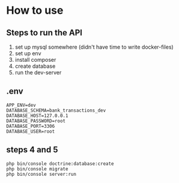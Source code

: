 # How to use

## Steps to run the API

1. set up mysql somewhere (didn't have time to write docker-files)
2. set up env
3. install composer
4. create database
5. run the dev-server


## .env

    APP_ENV=dev
    DATABASE_SCHEMA=bank_transactions_dev
    DATABASE_HOST=127.0.0.1
    DATABASE_PASSWORD=root
    DATABASE_PORT=3306
    DATABASE_USER=root

## steps 4 and 5

	php bin/console doctrine:database:create
	php bin/console migrate
	php bin/console server:run

